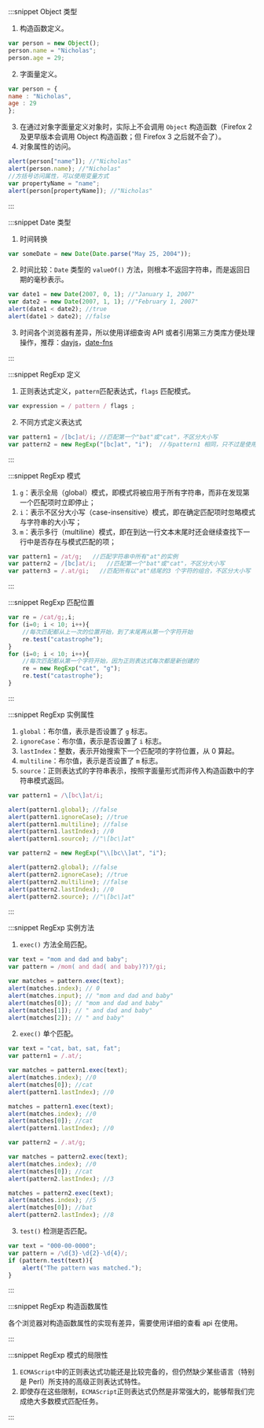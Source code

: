 :::snippet Object 类型

1. 构造函数定义。

```JavaScript
var person = new Object();
person.name = "Nicholas";
person.age = 29;
```

2. 字面量定义。

```JavaScript
var person = {
name : "Nicholas",
age : 29
};
```

3. 在通过对象字面量定义对象时，实际上不会调用 `Object` 构造函数（Firefox 2 及更早版本会调用 Object 构造函数；但 Firefox 3 之后就不会了）。
4. 对象属性的访问。

```JavaScript
alert(person["name"]); //"Nicholas"
alert(person.name); //"Nicholas"
//方括号访问属性，可以使用变量方式
var propertyName = "name";
alert(person[propertyName]); //"Nicholas"
```

:::

:::snippet Date 类型

1. 时间转换

```JavaScript
var someDate = new Date(Date.parse("May 25, 2004"));
```

2. 时间比较：`Date` 类型的 `valueOf()` 方法，则根本不返回字符串，而是返回日期的毫秒表示。

```JavaScript
var date1 = new Date(2007, 0, 1); //"January 1, 2007"
var date2 = new Date(2007, 1, 1); //"February 1, 2007"
alert(date1 < date2); //true
alert(date1 > date2); //false
```

3. 时间各个浏览器有差异，所以使用详细查询 API 或者引用第三方类库方便处理操作，推荐：[dayjs](https://github.com/iamkun/dayjs)，[date-fns](https://github.com/date-fns/date-fns)

:::

:::snippet RegExp 定义

1. 正则表达式定义，`pattern`匹配表达式，`flags` 匹配模式。

```JavaScript
var expression = / pattern / flags ;
```

2. 不同方式定义表达式

```JavaScript
var pattern1 = /[bc]at/i; //匹配第一个"bat"或"cat"，不区分大小写
var pattern2 = new RegExp("[bc]at", "i");  //与pattern1 相同，只不过是使用构造函创建的
```

:::

:::snippet RegExp 模式

1. `g`：表示全局（global）模式，即模式将被应用于所有字符串，而非在发现第一个匹配项时立即停止；
2. `i`：表示不区分大小写（case-insensitive）模式，即在确定匹配项时忽略模式与字符串的大小写；
3. `m`：表示多行（multiline）模式，即在到达一行文本末尾时还会继续查找下一行中是否存在与模式匹配的项；

```JavaScript
var pattern1 = /at/g;   //匹配字符串中所有"at"的实例
var pattern2 = /[bc]at/i;   //匹配第一个"bat"或"cat"，不区分大小写
var pattern3 = /.at/gi;   //匹配所有以"at"结尾的3 个字符的组合，不区分大小写
```

:::

:::snippet RegExp 匹配位置

```JavaScript
var re = /cat/g;,i;
for (i=0; i < 10; i++){
    //每次匹配都从上一次的位置开始，到了末尾再从第一个字符开始
    re.test("catastrophe");
}
for (i=0; i < 10; i++){
    //每次匹配都从第一个字符开始，因为正则表达式每次都是新创建的
    re = new RegExp("cat", "g");
    re.test("catastrophe");
}
```

:::

:::snippet RegExp 实例属性

1. `global`：布尔值，表示是否设置了 `g` 标志。
2. `ignoreCase`：布尔值，表示是否设置了 `i` 标志。
3. `lastIndex`：整数，表示开始搜索下一个匹配项的字符位置，从 0 算起。
4. `multiline`：布尔值，表示是否设置了 `m` 标志。
5. `source`：正则表达式的字符串表示，按照字面量形式而非传入构造函数中的字符串模式返回。

```JavaScript
var pattern1 = /\[bc\]at/i;

alert(pattern1.global); //false
alert(pattern1.ignoreCase); //true
alert(pattern1.multiline); //false
alert(pattern1.lastIndex); //0
alert(pattern1.source); //"\[bc\]at"

var pattern2 = new RegExp("\\[bc\\]at", "i");

alert(pattern2.global); //false
alert(pattern2.ignoreCase); //true
alert(pattern2.multiline); //false
alert(pattern2.lastIndex); //0
alert(pattern2.source); //"\[bc\]at"
```

:::

:::snippet RegExp 实例方法

1. `exec()` 方法全局匹配。

```JavaScript
var text = "mom and dad and baby";
var pattern = /mom( and dad( and baby)?)?/gi;

var matches = pattern.exec(text);
alert(matches.index); // 0
alert(matches.input); // "mom and dad and baby"
alert(matches[0]); // "mom and dad and baby"
alert(matches[1]); // " and dad and baby"
alert(matches[2]); // " and baby"
```

2. `exec()` 单个匹配。

```JavaScript
var text = "cat, bat, sat, fat";
var pattern1 = /.at/;

var matches = pattern1.exec(text);
alert(matches.index); //0
alert(matches[0]); //cat
alert(pattern1.lastIndex); //0

matches = pattern1.exec(text);
alert(matches.index); //0
alert(matches[0]); //cat
alert(pattern1.lastIndex); //0
```

```JavaScript
var pattern2 = /.at/g;

var matches = pattern2.exec(text);
alert(matches.index); //0
alert(matches[0]); //cat
alert(pattern2.lastIndex); //3

matches = pattern2.exec(text);
alert(matches.index); //5
alert(matches[0]); //bat
alert(pattern2.lastIndex); //8
```

3. `test()` 检测是否匹配。

```JavaScript
var text = "000-00-0000";
var pattern = /\d{3}-\d{2}-\d{4}/;
if (pattern.test(text)){
    alert("The pattern was matched.");
}
```

:::

:::snippet RegExp 构造函数属性

各个浏览器对构造函数属性的实现有差异，需要使用详细的查看 api 在使用。

:::

:::snippet RegExp 模式的局限性

1. `ECMAScript`中的正则表达式功能还是比较完备的，但仍然缺少某些语言（特别是 Perl）所支持的高级正则表达式特性。
2. 即使存在这些限制，`ECMAScript`正则表达式仍然是非常强大的，能够帮我们完成绝大多数模式匹配任务。

:::
